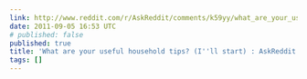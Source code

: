 ```yaml
---
link: http://www.reddit.com/r/AskReddit/comments/k59yy/what_are_your_useful_household_tips_ill_start/#
date: 2011-09-05 16:53 UTC
# published: false
published: true
title: 'What are your useful household tips? (I''ll start) : AskReddit'
tags: []
---
```



